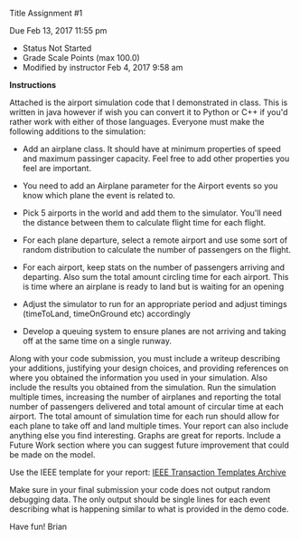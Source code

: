 Title 	Assignment #1

Due 	Feb 13, 2017 11:55 pm

 - Status 	Not Started
 - Grade Scale 	Points (max 100.0)
 - Modified by instructor 	Feb 4, 2017 9:58 am

**Instructions**

Attached is the airport simulation code that I demonstrated in class.  This is written in java however if wish you can convert it to Python or C++ if you'd rather work with either of those languages.  Everyone must make the following additions to the simulation:

* Add an airplane class.  It should have at minimum properties of speed and maximum passinger capacity.  Feel free to add other properties you feel are important.

* You need to add an Airplane parameter for the Airport events so you know which plane the event is related to.

* Pick 5 airports in the world and add them to the simulator.  You'll need the distance between them to calculate flight time for each flight.

* For each plane departure, select a remote airport and use some sort of random distribution to calculate the number of passengers on the flight.

* For each airport, keep stats on the number of passengers arriving and departing.  Also sum the total amount circling time for each airport.  This is time where an airplane is ready to land but is waiting for an opening

* Adjust the simulator to run for an appropriate period and adjust timings (timeToLand, timeOnGround etc) accordingly

* Develop a queuing system to ensure planes are not arriving and taking off at the same time on a single runway.

Along with your code submission, you must include a writeup describing your additions, justifying your design choices, and providing references on where you obtained the information you used in your simulation.  Also include the results you obtained from the simulation.  Run the simulation multiple times, increasing the number of airplanes and reporting the total number of passengers delivered and total amount of circular time at each airport.  The total amount of simulation time for each run should allow for each plane to take off and land multiple times.  Your report can also include anything else you find interesting.  Graphs are great for reports.  Include a Future Work section where you can suggest future improvement that could be made on the model.

Use the IEEE template for your report:
[IEEE Transaction Templates Archive](https://www.ieee.org/conferences_events/conferences/publishing/templates.html)

Make sure in your final submission your code does not output random debugging data.  The only output should be single lines for each event describing what is happening similar to what is provided in the demo code.

Have fun!
Brian
